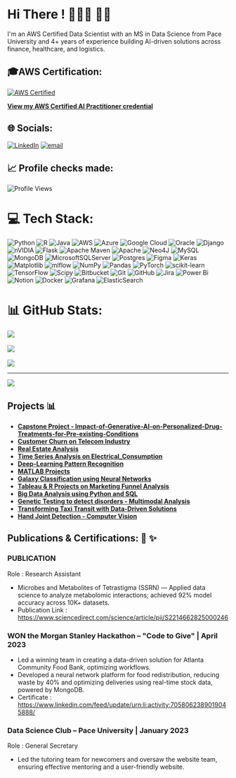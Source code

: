 # Hi There ! 👩🏻‍💻 👋🏻

I'm an AWS Certified Data Scientist with an MS in Data Science from Pace University and 4+ years of experience building AI-driven solutions across finance, healthcare, and logistics.

## 🎓AWS Certification:

[![AWS Certified](https://img.shields.io/badge/AWS%20Certified-AI%20Practitioner-orange?logo=amazonaws&logoColor=white)](https://www.credly.com/badges/07d6bcdc-01d8-42f0-9341-3c50900f5d8b/public_url)

[**View my AWS Certified AI Practitioner credential**](https://www.credly.com/badges/07d6bcdc-01d8-42f0-9341-3c50900f5d8b/public_url)


## 🌐 Socials:
[![LinkedIn](https://img.shields.io/badge/LinkedIn-%230077B5.svg?logo=linkedin&logoColor=white)](https://linkedin.com/in/https://www.linkedin.com/in/anusha-guruprasad/) [![email](https://img.shields.io/badge/Email-D14836?logo=gmail&logoColor=white)](mailto:anusha.guruprasad14@gmail.com) 

## 📈 Profile checks made:

![Profile Views](https://komarev.com/ghpvc/?username=AnushaG-P&color=blueviolet&style=flat-square)

# 💻 Tech Stack:
![Python](https://img.shields.io/badge/python-3670A0?style=for-the-badge&logo=python&logoColor=ffdd54) ![R](https://img.shields.io/badge/r-%23276DC3.svg?style=for-the-badge&logo=r&logoColor=white) ![Java](https://img.shields.io/badge/java-%23ED8B00.svg?style=for-the-badge&logo=openjdk&logoColor=white) ![AWS](https://img.shields.io/badge/AWS-%23FF9900.svg?style=for-the-badge&logo=amazon-aws&logoColor=white) ![Azure](https://img.shields.io/badge/azure-%230072C6.svg?style=for-the-badge&logo=microsoftazure&logoColor=white) ![Google Cloud](https://img.shields.io/badge/GoogleCloud-%234285F4.svg?style=for-the-badge&logo=google-cloud&logoColor=white) ![Oracle](https://img.shields.io/badge/Oracle-F80000?style=for-the-badge&logo=oracle&logoColor=white) ![Django](https://img.shields.io/badge/django-%23092E20.svg?style=for-the-badge&logo=django&logoColor=white) ![nVIDIA](https://img.shields.io/badge/cuda-000000.svg?style=for-the-badge&logo=nVIDIA&logoColor=green) ![Flask](https://img.shields.io/badge/flask-%23000.svg?style=for-the-badge&logo=flask&logoColor=white) ![Apache Maven](https://img.shields.io/badge/Apache%20Maven-C71A36?style=for-the-badge&logo=Apache%20Maven&logoColor=white) ![Apache](https://img.shields.io/badge/apache-%23D42029.svg?style=for-the-badge&logo=apache&logoColor=white) ![Neo4J](https://img.shields.io/badge/Neo4j-008CC1?style=for-the-badge&logo=neo4j&logoColor=white) ![MySQL](https://img.shields.io/badge/mysql-4479A1.svg?style=for-the-badge&logo=mysql&logoColor=white) ![MongoDB](https://img.shields.io/badge/MongoDB-%234ea94b.svg?style=for-the-badge&logo=mongodb&logoColor=white) ![MicrosoftSQLServer](https://img.shields.io/badge/Microsoft%20SQL%20Server-CC2927?style=for-the-badge&logo=microsoft%20sql%20server&logoColor=white) ![Postgres](https://img.shields.io/badge/postgres-%23316192.svg?style=for-the-badge&logo=postgresql&logoColor=white) ![Figma](https://img.shields.io/badge/figma-%23F24E1E.svg?style=for-the-badge&logo=figma&logoColor=white) ![Keras](https://img.shields.io/badge/Keras-%23D00000.svg?style=for-the-badge&logo=Keras&logoColor=white) ![Matplotlib](https://img.shields.io/badge/Matplotlib-%23ffffff.svg?style=for-the-badge&logo=Matplotlib&logoColor=black) ![mlflow](https://img.shields.io/badge/mlflow-%23d9ead3.svg?style=for-the-badge&logo=numpy&logoColor=blue) ![NumPy](https://img.shields.io/badge/numpy-%23013243.svg?style=for-the-badge&logo=numpy&logoColor=white) ![Pandas](https://img.shields.io/badge/pandas-%23150458.svg?style=for-the-badge&logo=pandas&logoColor=white) ![PyTorch](https://img.shields.io/badge/PyTorch-%23EE4C2C.svg?style=for-the-badge&logo=PyTorch&logoColor=white) ![scikit-learn](https://img.shields.io/badge/scikit--learn-%23F7931E.svg?style=for-the-badge&logo=scikit-learn&logoColor=white) ![TensorFlow](https://img.shields.io/badge/TensorFlow-%23FF6F00.svg?style=for-the-badge&logo=TensorFlow&logoColor=white) ![Scipy](https://img.shields.io/badge/SciPy-%230C55A5.svg?style=for-the-badge&logo=scipy&logoColor=%white) ![Bitbucket](https://img.shields.io/badge/bitbucket-%230047B3.svg?style=for-the-badge&logo=bitbucket&logoColor=white) ![Git](https://img.shields.io/badge/git-%23F05033.svg?style=for-the-badge&logo=git&logoColor=white) ![GitHub](https://img.shields.io/badge/github-%23121011.svg?style=for-the-badge&logo=github&logoColor=white) ![Jira](https://img.shields.io/badge/jira-%230A0FFF.svg?style=for-the-badge&logo=jira&logoColor=white) ![Power Bi](https://img.shields.io/badge/power_bi-F2C811?style=for-the-badge&logo=powerbi&logoColor=black) ![Notion](https://img.shields.io/badge/Notion-%23000000.svg?style=for-the-badge&logo=notion&logoColor=white) ![Docker](https://img.shields.io/badge/docker-%230db7ed.svg?style=for-the-badge&logo=docker&logoColor=white) ![Grafana](https://img.shields.io/badge/grafana-%23F46800.svg?style=for-the-badge&logo=grafana&logoColor=white) ![ElasticSearch](https://img.shields.io/badge/-ElasticSearch-005571?style=for-the-badge&logo=elasticsearch)
# 📊 GitHub Stats:
![](https://github-readme-stats.vercel.app/api?username=anushag-p&theme=dark&hide_border=false&include_all_commits=false&count_private=false)<br/><br/>
![](https://nirzak-streak-stats.vercel.app/?user=anushag-p&theme=dark&hide_border=false)<br/><br/>
![](https://github-readme-stats.vercel.app/api/top-langs/?username=anushag-p&theme=dark&hide_border=false&include_all_commits=false&count_private=false&layout=compact)

---
[![](https://visitcount.itsvg.in/api?id=anushag-p&icon=0&color=0)](https://visitcount.itsvg.in)

<!-- Proudly created with GPRM ( https://gprm.itsvg.in ) -->


## Projects  📊 

* [**Capstone Project -  Impact-of-Generative-AI-on-Personalized-Drug-Treatments-for-Pre-existing-Conditions**](https://github.com/AnushaG-P/Impact-of-Generative-AI-on-Personalized-Drug-Treatments-for-Pre-existing-Conditions/tree/main)
* [**Customer Churn on Telecom Industry**](https://github.com/AnushaG-P/Customer_Churn)
* [**Real Estate Analysis**](https://github.com/AnushaG-P/CaliforniaHousing)
* [**Time Series Analysis on Electrical_Consumption**](https://github.com/AnushaG-P/Time_Series_Analysis_On_Electrical_Consumption)
* [**Deep-Learning Pattern Recognition**](https://github.com/AnushaG-P/Tiger-Detection-and-SIFT)
* [**MATLAB Projects**](https://github.com/AnushaG-P/MATLAB-Projects)
* [**Galaxy Classification using Neural Networks**](https://github.com/AnushaG-P/Galaxy-Classification-ANN)
* [**Tableau & R Projects on Marketing Funnel Analysis**](https://github.com/AnushaG-P/R-Tableau-Analystics-Project/tree/main)
* [**Big Data Analysis using Python and SQL**](https://github.com/AnushaG-P/Book_Keeping/blob/main/)
* [**Genetic Testing to detect disorders - Multimodal Analysis**](https://github.com/AnushaG-P/Genetic-Testing)
* [**Transforming Taxi Transit with Data-Driven Solutions**](https://github.com/AnushaG-P/Transforming-Taxi-Transit-with-Data-Driven-Solutions)
* [**Hand Joint Detection - Computer Vision**](https://github.com/AnushaG-P/hand_joint_detection_CV_Deep-Learning)

## Publications & Certifications: 🥇 ✨

### **PUBLICATION**
Role : Research Assistant

- Microbes and Metabolites of Tetrastigma (SSRN) — Applied data science to analyze metabolomic interactions; achieved 92% model accuracy across 10K+ datasets.
- Publication Link : https://www.sciencedirect.com/science/article/pii/S2214662825000246

### **WON the Morgan Stanley Hackathon – "Code to Give" | April 2023**

- Led a winning team in creating a data-driven solution for Atlanta Community Food Bank, optimizing workflows.
- Developed a neural network platform for food redistribution, reducing waste by 40% and optimizing deliveries using real-time stock data, powered by MongoDB.
- Certificate : https://www.linkedin.com/feed/update/urn:li:activity:7058062389019045888/

### **Data Science Club – Pace University | January 2023**
Role : General Secretary

- Led the tutoring team for newcomers and oversaw the website team, ensuring effective mentoring and a user-friendly website.
